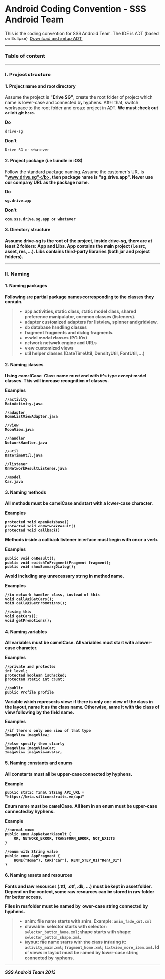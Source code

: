 Android Coding Convention - SSS Android Team
=============

This is the coding convention for SSS Android Team. The IDE is ADT (based on Eclipse). [Download and setup ADT.][1]

-------------
### Table of content


-------------

### I. Project structure

#### 1. Project name and root directory
Assume the project is <b>"Drive SG"</b>, create the root folder of project which name is lower-case and connected by hyphens. After that, switch workspace to the root folder and create project in ADT. <b>We must check out or init git here.</b>

**Do**

```
drive-sg
```

**Don't**

```
Drive SG or whatever
```

#### 2. Project package (i.e bundle in iOS)
Follow the standard package naming. Assume the customer's URL is <b>"www.drive.sg"</b>, then package name is <b>"sg.drive.app"</b>. Never use our company URL as the package name.

**Do**

```
sg.drive.app
```

**Don't**

```
com.sss.drive.sg.app or whatever
```

#### 3. Directory structure
Assume <b>drive-sg</b> is the root of the project, inside <b>drive-sg</b>, there are at least 2 folders: <b>App</b> and <b>Libs</b>. <b>App</b> contains the main project (i.e src, asset, res, ...). <b>Libs</b> contains third-party libraries (both jar and project folders).


----------

### II. Naming

#### 1. Naming packages
Following are partial package names corresponding to the classes they contain. 
> - **app** activities, static class, static model class, shared preference manipulator, common classes (listeners).
> - **adapter** customized adapters for listview, spinner and gridview.
> - **db** database handling classes
> - **fragment** fragments and dialog fragments.
> - **model** model classes (POJOs)
> - **network** network engine and URLs
> - **view** customized views
> - **util** helper classes (DateTimeUtil, DensityUtil, FontUtil, ...)

#### 2. Naming classes
Using camelCase. Class name must end with it's type <b>except model classes</b>. This will increase recognition of classes.

**Examples**

```
//activity
MainActivity.java 

//adapter
HomeListViewAdapter.java

//view
MoonView.java

//handler
NetworkHandler.java

//util
DateTimeUtil.java

//listener
OnNetworkResultListener.java

//model
Car.java
```

#### 3. Naming methods
All methods must be camelCase and start with a lower-case character.

**Examples**

```
protected void openDatabase()
protected void onNetworkResult()
protected void callback()
```

Methods inside a <b>callback</b> listener interface must begin with <b>on</b> or a verb.

**Examples**

```
public void onResult();
public void switchToFragment(Fragment fragment);
public void showSummaryDialog();
```

Avoid including any unnecessary string in method name.

**Examples**

```
//in network handler class, instead of this
void callApiGetCars();
void callApiGetPromotions();

//using this
void getCars();
void getPromotions();
```



#### 4. Naming variables
All variables must be camelCase. All variables must start with a lower-case character.

**Examples**

```
//private and protected
int level;
protected boolean isChecked;
protected static int count;

//public
public Profile profile
```

Variable which represents view: if there is only one view of the class in the layout, name it as the class name. Otherwise, name it with the class of view following by the field name.                                                     

**Examples**

```
//if there's only one view of that type
ImageView imageView;

//else specify them clearly
ImageView imageViewCar;
ImageView imageViewAvatar;
```

#### 5. Naming constants and enums
All constants must all be upper-case connected by hyphens.

**Example**

```
public static final String API_URL = "https://beta.siliconstraits.vn/api"
```

Enum name must be camelCase. All item in an enum must be upper-case connected by hyphens.

**Example**

```
//normal enum
public enum AppNetworkResult {
	OK, NETWORK_ERROR, TRANSFORM_ERROR, NOT_EXISTS
}

//enum with String value
public enum AppFragment {
	HOME("Home"), CAR("Car"), RENT_STEP_01("Rent_01") 
}
```

#### 6. Naming assets and resources
Fonts and raw resources (.ttf, .otf, .db, ...) must be kept in <b>asset</b> folder. Depend on the context, some raw resources can be stored in <b>raw</b> folder for better access.

Files in <b>res</b> folder must be named by lower-case string connected by hyphens. 
> - **anim**: file name starts with **anim**. Example: ```anim_fade_out.xml```
> - **drawable**: selector starts with **selector**: ```selector_button_home.xml```; shape starts with **shape**: ```selector_button_shape.xml```.
> - **layout**: file name starts with the class inflating it: ```activity_main.xml```; ```fragment_home.xml```; ```listview_more_item.xml```. **Id of views** in layout must be named by lower-case string connected by hyphens.

--------
***SSS Android Team 2013***


[1]:http://developer.android.com/sdk/index.html